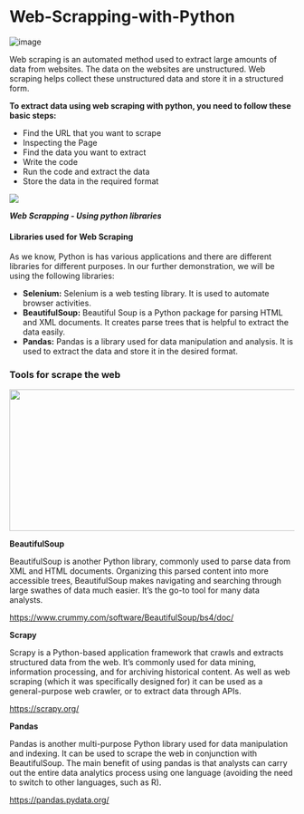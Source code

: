 # Web-Scrapping-with-Python

![image](https://user-images.githubusercontent.com/31488753/203765348-c880fd7e-cd51-477f-9592-27a6a85474c7.png)

Web scraping is an automated method used to extract large amounts of data from websites. The data on the websites are unstructured. Web scraping helps collect these unstructured data and store it in a structured form.

**To extract data using web scraping with python, you need to follow these basic steps:**

- Find the URL that you want to scrape
- Inspecting the Page
- Find the data you want to extract
- Write the code
- Run the code and extract the data
- Store the data in the required format 

<img src="https://miro.medium.com/max/721/1*xIH77_Q6W6v2ZA6tf9hrDQ.png"/>

***Web Scrapping - Using python libraries***

#### Libraries used for Web Scraping

As we know, Python is has various applications and there are different libraries for different purposes. In our further demonstration, we will be using the following libraries:

- **Selenium:**  Selenium is a web testing library. It is used to automate browser activities.
- **BeautifulSoup:** Beautiful Soup is a Python package for parsing HTML and XML documents. It creates parse trees that is helpful to extract the data easily.
- **Pandas:** Pandas is a library used for data manipulation and analysis. It is used to extract the data and store it in the desired format. 

### **Tools for scrape the web**

<img src="https://images.prismic.io/oxylabs-sm/MzcyYWRmNzYtNTNiNS00NTFhLWFkYzAtMmI3ZDY5NWNmNmNl_oxylabs-images-01.png" width=600 height=250 align=center/>

**BeautifulSoup**

BeautifulSoup is another Python library, commonly used to parse data from XML and HTML documents. Organizing this parsed content into more accessible trees, BeautifulSoup makes navigating and searching through large swathes of data much easier. It’s the go-to tool for many data analysts.

https://www.crummy.com/software/BeautifulSoup/bs4/doc/


**Scrapy**

Scrapy is a Python-based application framework that crawls and extracts structured data from the web. It’s commonly used for data mining, information processing, and for archiving historical content. As well as web scraping (which it was specifically designed for) it can be used as a general-purpose web crawler, or to extract data through APIs.

https://scrapy.org/

**Pandas**

Pandas is another multi-purpose Python library used for data manipulation and indexing. It can be used to scrape the web in conjunction with BeautifulSoup. The main benefit of using pandas is that analysts can carry out the entire data analytics process using one language (avoiding the need to switch to other languages, such as R).

https://pandas.pydata.org/

